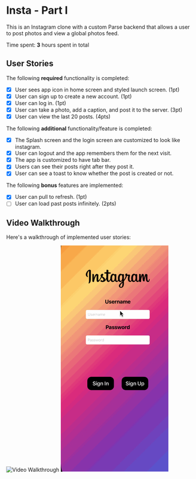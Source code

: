 # Insta - Part I

This is an Instagram clone with a custom Parse backend that allows a user to post photos and view a global photos feed.

Time spent: **3** hours spent in total

## User Stories

The following **required** functionality is completed:

- [x] User sees app icon in home screen and styled launch screen. (1pt)
- [x] User can sign up to create a new account. (1pt)
- [x] User can log in. (1pt)
- [x] User can take a photo, add a caption, and post it to the server. (3pt)
- [x] User can view the last 20 posts. (4pts)

The following **additional** functionality/feature is completed:

- [x] The Splash screen and the login screen are customized to look like instagram.
- [x] User can logout and the app remembers them for the next visit.
- [x] The app is customized to have tab bar.
- [x] Users can see their posts right after they post it.
- [x] User can see a toast to know whether the post is created or not.

The following **bonus** features are implemented:

- [x] User can pull to refresh. (1pt)
- [ ] User can load past posts infinitely. (2pts)

## Video Walkthrough

Here's a walkthrough of implemented user stories:

<img src='https://github.com/samo7a/Insta/blob/origin/walkthroug1.gif' title='Video Walkthrough' width='' alt='Video Walkthrough' />
<img src='https://github.com/samo7a/Insta/blob/origin/walkthrough-signup.gif' title='Video Walkthrough' width='' alt='Video Walkthrough' />
